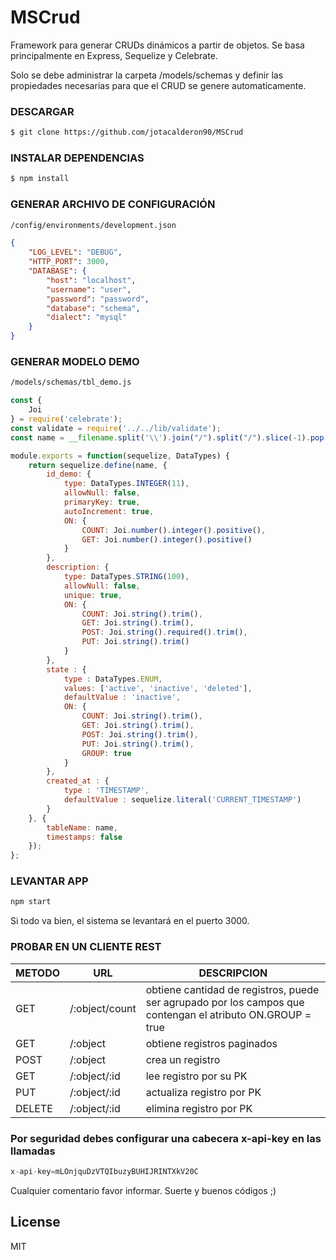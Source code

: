 # MSCrud

Framework para generar CRUDs dinámicos a partir de objetos. Se basa principalmente en Express, Sequelize y Celebrate.

Solo se debe administrar la carpeta /models/schemas y definir las propiedades necesarias para que el CRUD se genere automaticamente.

### DESCARGAR

```sh
$ git clone https://github.com/jotacalderon90/MSCrud
```

### INSTALAR DEPENDENCIAS

```sh
$ npm install
```

### GENERAR ARCHIVO DE CONFIGURACIÓN

```sh
/config/environments/development.json
```

```json
{
	"LOG_LEVEL": "DEBUG",
	"HTTP_PORT": 3000,
	"DATABASE": {
		"host": "localhost",
		"username": "user",
		"password": "password",
		"database": "schema",
		"dialect": "mysql"
	}
}
```

### GENERAR MODELO DEMO

```sh
/models/schemas/tbl_demo.js
```

```js
const {
	Joi
} = require('celebrate');
const validate = require('../../lib/validate');
const name = __filename.split('\\').join("/").split("/").slice(-1).pop().split(".")[0];

module.exports = function(sequelize, DataTypes) {
	return sequelize.define(name, {
		id_demo: {
			type: DataTypes.INTEGER(11),
			allowNull: false,
			primaryKey: true,
			autoIncrement: true,
			ON: {
				COUNT: Joi.number().integer().positive(),
				GET: Joi.number().integer().positive()
			}
		},
		description: {
			type: DataTypes.STRING(100),
			allowNull: false,
			unique: true,
			ON: {
				COUNT: Joi.string().trim(),
				GET: Joi.string().trim(),
				POST: Joi.string().required().trim(),
				PUT: Joi.string().trim()
			}
		},
		state : {
			type : DataTypes.ENUM,
			values: ['active', 'inactive', 'deleted'],
			defaultValue : 'inactive',
			ON: {
				COUNT: Joi.string().trim(),
				GET: Joi.string().trim(),
				POST: Joi.string().trim(),
				PUT: Joi.string().trim(),
				GROUP: true
			}
		},
		created_at : {
			type : 'TIMESTAMP',
			defaultValue : sequelize.literal('CURRENT_TIMESTAMP')
		}
	}, {
		tableName: name,
		timestamps: false
	});
};
```

### LEVANTAR APP
```js
npm start
```

Si todo va bien, el sistema se levantará en el puerto 3000. 


### PROBAR EN UN CLIENTE REST
| METODO| URL|DESCRIPCION|
| ------------- | ------------- |------------- |
| GET| /:object/count  |obtiene cantidad de registros, puede ser agrupado por los campos que contengan el atributo ON.GROUP = true |
| GET| /:object|obtiene registros paginados|
| POST| /:object|crea un registro |
| GET| /:object/:id|lee registro por su PK |
| PUT| /:object/:id|actualiza registro por PK |
| DELETE| /:object/:id|elimina registro por PK |


### Por seguridad debes configurar una cabecera x-api-key en las llamadas
```js
x-api-key=mLOnjquDzVTQIbuzyBUHIJRINTXkV20C
```
 

Cualquier comentario favor informar. Suerte y buenos códigos ;) 


License
----

MIT